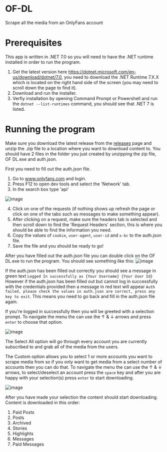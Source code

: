 # OF-DL
Scrape all the media from an OnlyFans account
# Prerequisites
This app is written in .NET 7.0 so you will need to have the .NET runtime installed in order to run the program.
1. Get the latest version here https://dotnet.microsoft.com/en-us/download/dotnet/7.0, you need to download the .NET Runtime 7.X.X which is located on the right hand side of the screen (you may need to scroll down the page to find it).
2. Download and run the installer.
3. Verfiy installation by opening Command Prompt or Powershell and run the `dotnet --list-runtimes` command, you should see that .NET 7 is listed.
# Running the program
Make sure you download the latest release from the [releases](https://github.com/sim0n00ps/OF-DL/releases) page and unzip the .zip file to a location where you want to download content to.
You should have 2 files in the folder you just created by unzipping the zip file, OF DL.exe and auth.json.

First you need to fill out the auth.json file.
1. Go to www.onlyfans.com and login.
2. Press F12 to open dev tools and select the 'Network' tab.
3. In the search box type 'api'

![image](https://user-images.githubusercontent.com/132307467/235547370-5ef8e273-ebf7-4783-a13a-225f5959c606.png)

4. Click on one of the requests (if nothing shows up refresh the page or click on one of the tabs such as messages to make something appear).
5. After clicking on a request, make sure the headers tab is selected and then scroll down to find the 'Request Headers' section, this is where you should be able to find the information you need.
6. Copy the values of `cookie`, `user-agent`, `user-id` and `x-bc` to the auth.json file.
7. Save the file and you should be ready to go!

After you have filled out the auth.json file you can double click on the OF DL.exe to run the program.
You should see something like this:
![image](https://user-images.githubusercontent.com/132307467/235548153-107f3f44-aa00-4946-8432-458329142007.png)

If the auth.json has been filled out correctly you should see a message in green text `Logged In successfully as {Your Username} {Your User Id}`
However if the auth.json has been filled out but cannot log in successfully with the credentials provided then a message in red text will appear `Auth failed, please check the values in auth.json are correct, press any key to exit`. This means you need to go back and fill in the auth.json file again.

If you're logged in successfully then you will be greeted with a selection prompt. To navigate the menu the can use the &#8593; & &#8595; arrows and press `enter` to choose that option.

![image](https://user-images.githubusercontent.com/132307467/235548843-d6f46c78-7615-400a-820d-ef0dfcea4531.png)

The Select All option will go through every account you are currently subscribed to and grab all of the media from the users.

The Custom option allows you to select 1 or more accounts you want to scrape media from so if you only want to get media from a select number of accounts then you can do that. To navigate the menu the can use the &#8593; & &#8595; arrows, to select/deselect an account press the `space` key and after you are happy with your selection(s) press `enter` to start downloading.

![image](https://user-images.githubusercontent.com/132307467/235549855-dd6efa98-24d5-479a-89c9-d89dbd3c01cc.png)

After you have made your selection the content should start downloading.
Content is downloaded in this order:
1. Paid Posts
2. Posts
3. Archived
4. Stories
5. Highlights
6. Messages
7. Paid Messages
